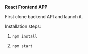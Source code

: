 **React Frontend APP**

First clone backend API and launch it.

Installation steps: 

1. `npm install`

2. `npm start`
